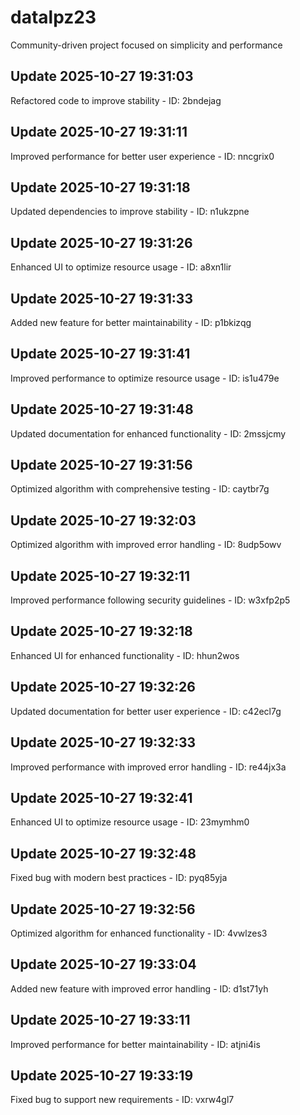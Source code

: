 # datalpz23
Community-driven project focused on simplicity and performance

## Update 2025-10-27 19:31:03
Refactored code to improve stability - ID: 2bndejag


## Update 2025-10-27 19:31:11
Improved performance for better user experience - ID: nncgrix0


## Update 2025-10-27 19:31:18
Updated dependencies to improve stability - ID: n1ukzpne


## Update 2025-10-27 19:31:26
Enhanced UI to optimize resource usage - ID: a8xn1lir


## Update 2025-10-27 19:31:33
Added new feature for better maintainability - ID: p1bkizqg


## Update 2025-10-27 19:31:41
Improved performance to optimize resource usage - ID: is1u479e


## Update 2025-10-27 19:31:48
Updated documentation for enhanced functionality - ID: 2mssjcmy


## Update 2025-10-27 19:31:56
Optimized algorithm with comprehensive testing - ID: caytbr7g


## Update 2025-10-27 19:32:03
Optimized algorithm with improved error handling - ID: 8udp5owv


## Update 2025-10-27 19:32:11
Improved performance following security guidelines - ID: w3xfp2p5


## Update 2025-10-27 19:32:18
Enhanced UI for enhanced functionality - ID: hhun2wos


## Update 2025-10-27 19:32:26
Updated documentation for better user experience - ID: c42ecl7g


## Update 2025-10-27 19:32:33
Improved performance with improved error handling - ID: re44jx3a


## Update 2025-10-27 19:32:41
Enhanced UI to optimize resource usage - ID: 23mymhm0


## Update 2025-10-27 19:32:48
Fixed bug with modern best practices - ID: pyq85yja


## Update 2025-10-27 19:32:56
Optimized algorithm for enhanced functionality - ID: 4vwlzes3


## Update 2025-10-27 19:33:04
Added new feature with improved error handling - ID: d1st71yh


## Update 2025-10-27 19:33:11
Improved performance for better maintainability - ID: atjni4is


## Update 2025-10-27 19:33:19
Fixed bug to support new requirements - ID: vxrw4gl7

